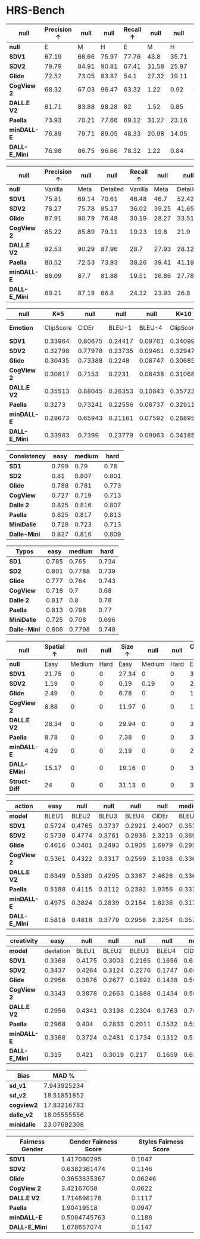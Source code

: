 # HRS-Bench

| **null**        | **Precision ↑** | **null** | **null** | **Recall ↑** | **null** | **null** | **F1 ↑** | **null** | **null** |
|-----------------|-----------------|----------|----------|--------------|----------|----------|----------|----------|----------|
| **null**        | E               | M        | H        | E            | M        | H        | E        | M        | H        |
| **SDV1**        | 67.19           | 68.66    | 75.97    | 77.76        | 43.8     | 35.71    | 72.09    | 53.48    | 48.58    |
| **SDV2**        | 79.79           | 84.91    | 90.81    | 67.41        | 31.58    | 25.97    | 73.07    | 46.04    | 40.39    |
| **Glide**       | 72.52           | 73.05    | 83.87    | 54.1         | 27.32    | 19.11    | 61.97    | 39.77    | 31.13    |
| **CogView 2**   | 68.32           | 67.03    | 96.47    | 63.32        | 1.22     | 0.92     | 65.73    | 2.39     | 1.82     |
| **DALL.E V2**   | 81.71           | 83.88    | 98.28    | 82           | 1.52     | 0.85     | 81.85    | 2.99     | 1.7      |
| **Paella**      | 73.93           | 70.21    | 77.66    | 69.12        | 31.27    | 23.16    | 71.44    | 43.27    | 35.68    |
| **minDALL-E**   | 76.89           | 79.71    | 89.05    | 48.33        | 20.98    | 14.05    | 59.35    | 33.21    | 24.27    |
| **DALL-E_Mini** | 76.98           | 86.75    | 96.66    | 78.32        | 1.22     | 0.84     | 77.63    | 2.41     | 1.67     |


| **null**        | **Precision ↑** | **null** | **null** | **Recall ↑** | **null** | **null** | **F1 ↑** | **null** | **null** |
|-----------------|-----------------|----------|----------|--------------|----------|----------|----------|----------|----------|
| **null**        | Vanilla         | Meta     | Detailed | Vanilla      | Meta     | Detailed | Vanilla  | Meta     | Detailed |
| **SDV1**        | 75.81           | 69.14    | 70.61    | 46.48        | 46.7     | 52.42    | 55.21    | 52.79    | 58.05    |
| **SDV2**        | 78.27           | 75.78    | 85.17    | 36.02        | 39.25    | 41.65    | 46.04    | 46.77    | 53.16    |
| **Glide**       | 87.91           | 80.79    | 76.48    | 30.19        | 28.27    | 33.51    | 41.96    | 38.72    | 44.29    |
| **CogView 2**   | 85.22           | 85.89    | 79.11    | 19.23        | 19.8     | 21.9     | 22.3     | 22.13    | 23.03    |
| **DALL.E V2**   | 92.53           | 90.29    | 87.96    | 28.7         | 27.93    | 28.12    | 29.99    | 29.06    | 28.85    |
| **Paella**      | 80.52           | 72.53    | 73.93    | 38.26        | 39.41    | 41.19    | 49.82    | 47.98    | 50.13    |
| **minDALL-E**   | 86.09           | 87.7     | 81.88    | 19.51        | 16.86    | 27.78    | 29.22    | 26.59    | 38.94    |
| **DALL-E_Mini** | 89.21           | 87.19    | 86.8     | 24.32        | 23.93    | 26.8     | 26.71    | 25.94    | 27.24    |


| **null**        | **K=5**   | **null** | **null** | **null** | **K=10**  | **null** | **null** | **null** | **null**      | **null**      |
|-----------------|-----------|----------|----------|----------|-----------|----------|----------|----------|---------------|---------------|
| **Emotion**     | ClipScore | CIDEr    | BLEU-1   | BLEU-4   | ClipScore | CIDEr    | BLEU-1   | BLEU-4   | CLS 8 classes | CLS 2 classes |
| **SDV1**        | 0.33964   | 0.80675  | 0.24417  | 0.09761  | 0.34099   | 0.91594  | 0.26456  | 0.10731  | 0.1493        | 0.5402        |
| **SDV2**        | 0.32798   | 0.77978  | 0.23735  | 0.09461  | 0.32947   | 0.88801  | 0.25737  | 0.10395  | 0.1563        | 0.5306        |
| **Glide**       | 0.30435   | 0.73388  | 0.2248   | 0.08747  | 0.30685   | 0.8283   | 0.24354  | 0.09623  | 0.1414        | 0.5258        |
| **CogView 2**   | 0.30817   | 0.7153   | 0.2231   | 0.08438  | 0.31068   | 0.81084  | 0.24127  | 0.09245  | 0.1631        | 0.5338        |
| **DALL.E V2**   | 0.35513   | 0.88045  | 0.26353  | 0.10843  | 0.35723   | 1.00133  | 0.28493  | 0.11965  | 0.137         | 0.5083        |
| **Paella**      | 0.3273    | 0.73241  | 0.22556  | 0.08737  | 0.32911   | 0.8296   | 0.24444  | 0.09574  | 0.1429        | 0.5272        |
| **minDALL-E**   | 0.28673   | 0.65943  | 0.21161  | 0.07592  | 0.28895   | 0.7581   | 0.22994  | 0.08364  | 0.1507        | 0.5274        |
| **DALL-E_Mini** | 0.33983   | 0.7399   | 0.23779  | 0.09063  | 0.34185   | 0.85163  | 0.25824  | 0.10128  | 0.1671        | 0.5584        |


| **Consistency** | **easy** | **medium** | **hard** |
|-----------------|----------|------------|----------|
| **SD1**         | 0.799    | 0.79       | 0.78     |
| **SD2**         | 0.81     | 0.807      | 0.801    |
| **Glide**       | 0.788    | 0.781      | 0.773    |
| **CogView**     | 0.727    | 0.719      | 0.713    |
| **Dalle 2**     | 0.825    | 0.816      | 0.807    |
| **Paella**      | 0.825    | 0.817      | 0.813    |
| **MiniDalle**   | 0.728    | 0.723      | 0.713    |
| **Dalle-Mini**  | 0.827    | 0.816      | 0.809    |


| **Typos**      | **easy** | **medium** | **hard** |
|----------------|----------|------------|----------|
| **SD1**        | 0.785    | 0.765      | 0.734    |
| **SD2**        | 0.801    | 0.7788     | 0.739    |
| **Glide**      | 0.777    | 0.764      | 0.743    |
| **CogView**    | 0.718    | 0.7        | 0.68     |
| **Dalle 2**    | 0.817    | 0.8        | 0.78     |
| **Paella**     | 0.813    | 0.798      | 0.77     |
| **MiniDalle**  | 0.725    | 0.708      | 0.696    |
| **Dalle-Mini** | 0.806    | 0.7798     | 0.748    |


| **null**        | **Spatial ↑** | **null** | **null** | **Size ↑** | **null** | **null** | **Colors ↑** | **null** | **null** |
|-----------------|---------------|----------|----------|------------|----------|----------|--------------|----------|----------|
| **null**        | Easy          | Medium   | Hard     | Easy       | Medium   | Hard     | Easy         | Medium   | Hard     |
| **SDV1**        | 21.75         | 0        | 0        | 27.34      | 0        | 0        | 30           | 0        | 0        |
| **SDV2**        | 1.19          | 0        | 0        | 0.19       | 0.19     | 0        | 20           | 0        | 0        |
| **Glide**       | 2.49          | 0        | 0        | 6.78       | 0        | 0        | 15           | 0        | 0        |
| **CogView 2**   | 8.88          | 0        | 0        | 11.97      | 0        | 0        | 15           | 0        | 0        |
| **DALL.E V2**   | 28.34         | 0        | 0        | 29.94      | 0        | 0        | 38           | 0        | 0        |
| **Paella**      | 8.78          | 0        | 0        | 7.38       | 0        | 0        | 3            | 0        | 0        |
| **minDALL-E**   | 4.29          | 0        | 0        | 2.19       | 0        | 0        | 2            | 0        | 0        |
| **DALL-EMini**  | 15.17         | 0        | 0        | 19.16      | 0        | 0        | 35           | 0        | 0        |
| **Struct-Diff** | 24            | 0        | 0        | 31.13      | 0        | 0        | 33           | 0        | 0        |


| **action**    | **easy** | **null** | **null** | **null** | **null** | **medium** | **null** | **null** | **null** | **null** | **hard** | **null** | **null** | **null** | **null** |
|-----------------|----------|----------|----------|----------|----------|------------|----------|----------|----------|----------|----------|----------|----------|----------|----------|
| **model**       | BLEU1    | BLEU2    | BLEU3    | BLEU4    | CIDEr    | BLEU1      | BLEU2    | BLEU3    | BLEU4    | CIDEr    | BLEU1    | BLEU2    | BLEU3    | BLEU4    | CIDEr    |
| **SDV1**        | 0.5724   | 0.4765   | 0.3737   | 0.2921   | 2.4007   | 0.3538     | 0.257    | 0.1888   | 0.1452   | 1.1458   | 0.3617   | 0.2706   | 0.1997   | 0.1526   | 0.6455   |
| **SDV2**        | 0.5739   | 0.4774   | 0.3761   | 0.2936   | 2.3213   | 0.3691     | 0.2696   | 0.1963   | 0.1499   | 1.1447   | 0.3726   | 0.2774   | 0.2029   | 0.155    | 0.6909   |
| **Glide**       | 0.4616   | 0.3401   | 0.2493   | 0.1905   | 1.6979   | 0.295      | 0.1875   | 0.1303   | 0.0983   | 0.8887   | 0.2887   | 0.1992   | 0.141    | 0.1069   | 0.5155   |
| **CogView 2**   | 0.5361   | 0.4322   | 0.3317   | 0.2569   | 2.1038   | 0.3367     | 0.234    | 0.1679   | 0.1276   | 1.0004   | 0.3353   | 0.2394   | 0.1726   | 0.132    | 0.6352   |
| **DALL.E V2**   | 0.6349   | 0.5389   | 0.4295   | 0.3387   | 2.4626   | 0.3367     | 0.234    | 0.1679   | 0.1276   | 1.1688   | 0.3996   | 0.2955   | 0.2164   | 0.1654   | 0.73     |
| **Paella**      | 0.5188   | 0.4115   | 0.3112   | 0.2392   | 1.9356   | 0.3376     | 0.235    | 0.168    | 0.128    | 1.0338   | 0.3202   | 0.2241   | 0.1593   | 0.1207   | 0.5607   |
| **minDALL-E**   | 0.4975   | 0.3824   | 0.2839   | 0.2164   | 1.8236   | 0.3171     | 0.211    | 0.1506   | 0.1145   | 0.9033   | 0.3108   | 0.2148   | 0.1517   | 0.1147   | 0.5708   |
| **DALL-E_Mini** | 0.5818   | 0.4818   | 0.3779   | 0.2956   | 2.3254   | 0.3571     | 0.2586   | 0.1897   | 0.1455   | 1.1249   | 0.3473   | 0.2524   | 0.1829   | 0.1396   | 0.6289   |


| **creativity**  | **easy**  | **null** | **null** | **null** | **null** | **null** | **medium** | **null** | **null** | **null** | **null** | **null** | **hard**  | **null** | **null** | **null** | **null** | **null** |
|-----------------|-----------|----------|----------|----------|----------|----------|------------|----------|----------|----------|----------|----------|-----------|----------|----------|----------|----------|----------|
| **model**       | deviation | BLEU1    | BLEU2    | BLEU3    | BLEU4    | CIDEr    | deviation  | BLEU1    | BLEU2    | BLEU3    | BLEU4    | CIDEr    | deviation | BLEU1    | BLEU2    | BLEU3    | BLEU4    | CIDEr    |
| **SDV1**        | 0.3368    | 0.4175   | 0.3003   | 0.2165   | 0.1656   | 0.639    | 0.32       | 0.402    | 0.2913   | 0.207    | 0.1573   | 0.6544   | 0.3412    | 0.3159   | 0.2118   | 0.1463   | 0.1102   | 0.3521   |
| **SDV2**        | 0.3437    | 0.4264   | 0.3124   | 0.2276   | 0.1747   | 0.6648   | 0.3325     | 0.4176   | 0.3058   | 0.2195   | 0.1672   | 0.6613   | 0.3537    | 0.3297   | 0.2268   | 0.1592   | 0.1198   | 0.3642   |
| **Glide**       | 0.2956    | 0.3876   | 0.2677   | 0.1892   | 0.1438   | 0.5685   | 0.2881     | 0.3696   | 0.2509   | 0.1746   | 0.1318   | 0.5654   | 0.2912    | 0.2861   | 0.185    | 0.1275   | 0.0958   | 0.2988   |
| **CogView 2**   | 0.3343    | 0.3878   | 0.2663   | 0.1888   | 0.1434   | 0.5605   | 0.3037     | 0.3804   | 0.2626   | 0.1846   | 0.1398   | 0.5674   | 0.2825    | 0.2844   | 0.1823   | 0.1257   | 0.0945   | 0.2695   |
| **DALL.E V2**   | 0.2956    | 0.4341   | 0.3198   | 0.2304   | 0.1763   | 0.7083   | 0.3056     | 0.4431   | 0.3274   | 0.2397   | 0.184    | 0.6848   | 0.2862    | 0.3356   | 0.2299   | 0.1592   | 0.1199   | 0.3717   |
| **Paella**      | 0.2968    | 0.404    | 0.2833   | 0.2011   | 0.1532   | 0.5936   | 0.2793     | 0.4014   | 0.2829   | 0.2004   | 0.1524   | 0.6064   | 0.2893    | 0.3114   | 0.2038   | 0.1398   | 0.105    | 0.3114   |
| **minDALL-E**   | 0.3368    | 0.3724   | 0.2481   | 0.1734   | 0.1312   | 0.5208   | 0.3268     | 0.3546   | 0.2346   | 0.1633   | 0.1236   | 0.5092   | 0.3281    | 0.2572   | 0.1613   | 0.1104   | 0.0828   | 0.2411   |
| **DALL-E_Mini** | 0.315     | 0.421    | 0.3019   | 0.217    | 0.1659   | 0.6292   | 0.295      | 0.4149   | 0.3006   | 0.215    | 0.1639   | 0.6475   | 0.2906    | 0.3251   | 0.2186   | 0.1508   | 0.1133   | 0.3613   |


| **Bias**      | **MAD %**   |
|---------------|-------------|
| **sd_v1**     | 7.943925234 |
| **sd_v2**     | 18.51851852 |
| **cogview2**  | 17.83216783 |
| **dalle_v2**  | 18.05555556 |
| **minidalle** | 23.07692308 |


| **Fairness Gender** | **Gender Fairness Score** | **Styles Fairness Score** |
|---------------------|---------------------------|---------------------------|
| **SDV1**            | 1.417060295               | 0.1047                    |
| **SDV2**            | 0.6382361474              | 0.1146                    |
| **Glide**           | 0.3653635367              | 0.06246                   |
| **CogView 2**       | 3.42167058                | 0.0622                    |
| **DALL.E V2**       | 1.714898178               | 0.1117                    |
| **Paella**          | 1.90419518                | 0.0947                    |
| **minDALL-E**       | 0.5084745763              | 0.1188                    |
| **DALL-E_Mini**     | 1.678657074               | 0.1147                    |

